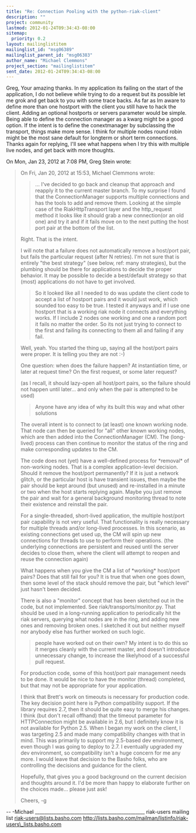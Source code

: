 ```yaml
---
title: "Re: Connection Pooling with the python-riak-client"
description: ""
project: community
lastmod: 2012-01-24T09:34:43-08:00
sitemap:
  priority: 0.2
layout: mailinglistitem
mailinglist_id: "msg06389"
mailinglist_parent_id: "msg06383"
author_name: "Michael Clemmons"
project_section: "mailinglistitem"
sent_date: 2012-01-24T09:34:43-08:00
---
```



Greg,
Your amazing thanks. In my application its failing on the start of the
application, I do not believe while trying to do a request but its possible
let me grok and get back to you with some trace backs.
As far as Im aware to define more than one hostport with the client you
still have to hack the client. Adding an optional hostports or servers
parameter would be simple.
Being able to define the connection manager as a kwarg might be a good
option. If the intent is to define the conextmanager by subclassing the
transport, things make more sense. I think for multiple nodes round robin
might be the most sane default for longterm or short term connections.
Thanks again for replying, I'll see what happens when I try this with
multiple live nodes, and get back with more thoughts.

On Mon, Jan 23, 2012 at 7:08 PM, Greg Stein  wrote:

> On Fri, Jan 20, 2012 at 15:53, Michael Clemmons 
> wrote:
> >...
> > I've decided to go back and cleanup that approach and reapply it to the
> > current master branch. To my surprise I found that the ConnectionManager
> > supports multiple connections and has the tools to add and remove them.
> > Looking at the simple case of the RiakHttpTransport layer and the
> > http\_request method it looks like it should grab a new connection(or an
> old
> > one) and try it and if it fails move on to the next putting the host port
> > pair at the bottom of the list.
>
> Right. That is the intent.
>
> I will note that a failure does not automatically remove a host/port
> pair, but fails the particular request (after N retries). I'm not sure
> that is entirely "the best strategy" (see below, ref: many
> strategies), but the plumbing should be there for applications to
> decide the proper behavior. It may be possible to decide a
> best/default strategy so that (most) applications do not have to get
> involved.
>
> > So it looked like all I needed to do was update the client code to
> accept a
> > list of hostport pairs and it would just work, which sounded too easy to
> be
> > true. I tested it anyways and if I use one hostport that is a working
> riak
> > node it connects and everything works. If I include 2 nodes one working
> and
> > one a random port it fails no matter the order. So its not just trying
> to
> > connect to the first and failing its connecting to them all and failing
> if
> > any fail.
>
> Well, yeah. You started the thing up, saying all the host/port pairs
> were proper. It is telling you they are not :-)
>
> One question: when does the failure happen? At instantiation time, or
> later at request time? On the first request, or some later request?
>
> (as I recall, it should lazy-open all host/port pairs, so the failure
> should not happen until later... and only when the pair is attempted
> to be used)
>
> > Anyone have any idea of why its built this way and what other solutions
>
> The overall intent is to connect to (at least) one known working node.
> That node can then be queried for "all" other known working nodes,
> which are then added into the ConnectionManager (CM). The (long-lived)
> process can then continue to monitor the status of the ring and make
> corresponding updates to the CM.
>
> The code does not (yet) have a well-defined process for \*removal\* of
> non-working nodes. That is a complex application-level decision.
> Should it remove the host/port permanently? If it is just a network
> glitch, or the particular host is have transient issues, then maybe
> the pair should be kept around (but unused) and re-installed in a
> minute or two when the host starts replying again. Maybe you just
> remove the pair and wait for a general background monitoring thread to
> note their existence and reinstall the pair.
>
> For a single-threaded, short-lived application, the multiple host/port
> pair capability is not very useful. That functionality is really
> necessary for multiple threads and/or long-lived processes. In this
> scenario, as existing connections get used up, the CM will spin up new
> connections for threads to use to perform their operations. (the
> underlying connections are persistent and reused until the server
> decides to close them, where the client will attempt to reopen and
> reuse the connection again)
>
> What happens when you give the CM a list of \*working\* host/port pairs?
> Does that still fail for you? It is true that when one goes down, then
> some level of the stack should remove the pair, but "which level" just
> hasn't been decided.
>
> There is also a "monitor" concept that has been sketched out in the
> code, but not implemented. See riak/transports/monitor.py. That should
> be used in a long-running application to periodically hit the riak
> servers, querying what nodes are in the ring, and adding new ones and
> removing broken ones. I sketched it out but neither myself nor anybody
> else has further worked on such logic.
>
> > people have worked out on their own? My intent is to do this so it
> merges
> > cleanly with the current master, and doesn't introduce unnecessary
> change,
> > to increase the likelyhood of a successful pull request.
>
> For production code, some of this host/port pair management needs to
> be done. It would be nice to have the monitor (thread) completed, but
> that may not be appropriate for your application.
>
> I think that Brett's work on timeouts is necessary for production
> code. The key decision point here is Python compatibility support. If
> the library requires 2.7, then it should be quite easy to merge his
> changes. I think (but don't recall offhand) that the timeout parameter
> for HTTPConnection might be available in 2.6, but I definitely know it
> is not available for Python 2.5. When I began my work on the client, I
> was targeting 2.5 and made many compatibility changes with that in
> mind. This was primarily to support my 2.5-based dev environment, even
> though I was going to deploy to 2.7. I eventually upgraded my dev
> environment, so compatibility isn't a huge concern for me any more. I
> would leave that decision to the Basho folks, who are controlling the
> decisions and guidance for the client.
>
> Hopefully, that gives you a good background on the current decision
> and thoughts around it. I'd be more than happy to elaborate further on
> the choices made... please just ask!
>
> Cheers,
> -g
>



-- 
-Michael
\_\_\_\_\_\_\_\_\_\_\_\_\_\_\_\_\_\_\_\_\_\_\_\_\_\_\_\_\_\_\_\_\_\_\_\_\_\_\_\_\_\_\_\_\_\_\_
riak-users mailing list
riak-users@lists.basho.com
http://lists.basho.com/mailman/listinfo/riak-users\_lists.basho.com

